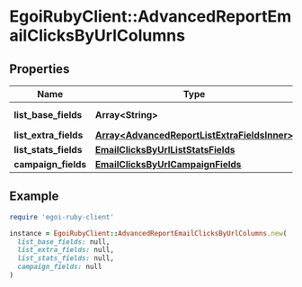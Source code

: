 # EgoiRubyClient::AdvancedReportEmailClicksByUrlColumns

## Properties

| Name | Type | Description | Notes |
| ---- | ---- | ----------- | ----- |
| **list_base_fields** | **Array&lt;String&gt;** | Array of base fields |  |
| **list_extra_fields** | [**Array&lt;AdvancedReportListExtraFieldsInner&gt;**](AdvancedReportListExtraFieldsInner.md) |  |  |
| **list_stats_fields** | [**EmailClicksByUrlListStatsFields**](EmailClicksByUrlListStatsFields.md) |  |  |
| **campaign_fields** | [**EmailClicksByUrlCampaignFields**](EmailClicksByUrlCampaignFields.md) |  |  |

## Example

```ruby
require 'egoi-ruby-client'

instance = EgoiRubyClient::AdvancedReportEmailClicksByUrlColumns.new(
  list_base_fields: null,
  list_extra_fields: null,
  list_stats_fields: null,
  campaign_fields: null
)
```

